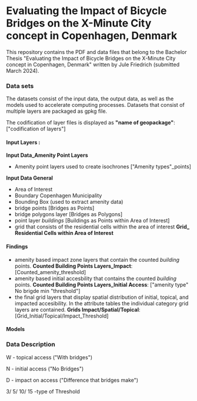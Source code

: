 # Evaluating the Impact of Bicycle Bridges on the X-Minute City concept in Copenhagen, Denmark

This repository contains the PDF and data files that belong to the Bachelor Thesis "Evaluating the Impact of Bicycle Bridges on the X-Minute City concept in Copenhagen, Denmark" written by Jule Friedrich (submitted March 2024).

### Data sets
The datasets consist of the input data, the output data, as well as the models used to accelerate computing processes.
Datasets that consist of multiple layers are packaged as gpkg file.

The codification of layer files is displayed as **"name of geopackage"**: ["codification of layers"]

#### Input Layers :
**Input Data_Amenity Point Layers**
- Amenity point layers used to create isochrones ["Amenity types"_points]
  
**Input Data General**
- Area of Interest
- Boundary Copenhagen Municipality
- Bounding Box (used to extract amenity data)
- bridge points [Bridges as Points]
- bridge polygons layer [Bridges as Polygons]
- point layer _buildings_ [Buildings as Points within Area of Interest]
- grid that consists of the residential cells within the area of interest **Grid_ Residential Cells within Area of Interest**
  
#### Findings
- amenity based impact zone layers that contain the counted _building_ points.  **Counted Building Points Layers_Impact**: [Counted_amenity_threshold]
- amenity based initial accesbility that contains the counted _building_ points. **Counted Building Points Layers_Initial Access**: ["amenity type" No brigde min "threshold"]
- the final grid layers that display spatial distribution of initial, topical, and impacted accesibility. In the attribute tables the individual category grid layers are contained. **Grids Impact/Spatial/Topical**: [Grid_Initial/Topical/Impact_Threshold]

#### Models



### Data Description
W - topical access ("With bridges")

N - initial access ("No Bridges")

D - impact on access ("Difference that bridges make")

3/ 5/ 10/ 15 -type of Threshold 

